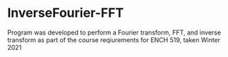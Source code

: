 # InverseFourier-FFT
Program was developed to perform a Fourier transform, FFT, and inverse transform as part of the course reqiurements for ENCH 519, taken Winter 2021
